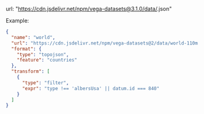 <div id="chart-01"></div>
<script type="text/javascript">
  async function run() {
    const container = document.getElementById('chart-01');
    const width = container.clientWidth - 40;
    const height = width / 2;
    const specs = '/vegaCharts/00_trial.json';
    const result = await vegaEmbed("#chart-01", specs, {
      actions: true,
      width: width,
      height: height
    });
    console.log(result);
  }
  document.addEventListener('DOMContentLoaded', run);
</script>

<!-- TO USE VEGA'S BUILT IN DATASETS -->

url: "https://cdn.jsdelivr.net/npm/vega-datasets@3.1.0/data/<dataset-name>.json"

Example:
```json
{
  "name": "world",
  "url": "https://cdn.jsdelivr.net/npm/vega-datasets@2/data/world-110m.json",
  "format": {
    "type": "topojson",
    "feature": "countries"
  },
  "transform": [
    {
      "type": "filter",
      "expr": "type !== 'albersUsa' || datum.id === 840"
    }
  ]
}
```